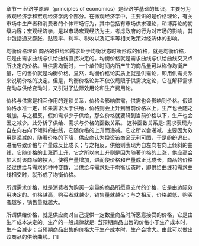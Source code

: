 章节一
经济学原理（principles of economics）是经济学基础的知识，主要分为微观经济学和宏观经济学两个部分。在微观经济学中，主要讲的是价格理论，有关市场中生产者和消费者的个体市场行为，其中包括有市场供求理论，和博弈论的初级内容；宏观经济学，是以市场宏观经济为主，考虑政府的行为对市场的影响，其中包括通货膨胀、贴现率、利率、税收以及汇率等相关政策对经济体的影响。

均衡价格理论
商品的供给和需求处于均衡状态时所形成的价格，就是均衡价格，它是由需求曲线与供给曲线直接决定的。均衡价格就是需求曲线与供给曲线交叉点所决定的价格。当供需均衡时，一个单位时间内所产生的商品量可以称作均衡产量，它的售价就是均衡价格。显然，均衡价格论实质上就是供需论，即用供需关系来说明价格的决定。但是，均衡价格论并不仅仅局限于供需决定论，它在解释需求变动与供给变动时，又引进了边际效用论和生产费用论。

价格与供需是相互作用的连锁关系，价格会影响供需，供需也会影响到价格。假设价格水准一定，如果需求大于供给，价格则会上升到当前价格以上，生产也会随之增加。与之相反，假如需求少于供给，那么价格就要降到当前价格以下，生产也会因之减少。此分析了供给、需求与价格的函数关系。 这种函数关系是: 需求表现为自左向右向下倾斜的曲线，它随价格的上升而递减。它之所以会递减，主要因为效用是递减的，随著价格的下降，供应商认为投资该商品无利可图，于是纷纷退出，进而导致价格与产量成反比成长；与之相反，供给则表现为自左向右向上倾斜的曲线，它随价格的上涨而上升，它之所以向上升则是因为随著价格的上涨，供应高会加大对该商品的投入，使得产量增加，进而使价格和产量成正比成长。商品的价格经过供给与需求的种种变数，当供给与需求处于均衡状态时，即供给曲线和需求曲线相交时，就形成了均衡价格。

所谓需求价格，就是消费者为购买一定量的商品所愿意支付的价格，它是由边际效用决定的。价格越高，购买者就越少，销售量就越少；与之相反，价格越低，购买者越多，销售量就越大。

所谓供给价格，就是供应商对自己提供一定数量商品时所愿意接受的价格，它是由生产成本决定的。生产的一般规律就是: 当预期商品出售的价格小于生产成本时，生产会减少；当预期商品出售的价格大于生产成本时，生产会增大。由此可以做出该商品的供给曲线。[1]

